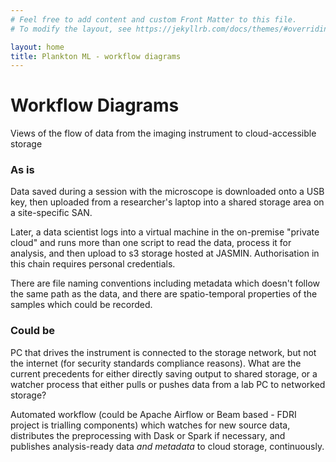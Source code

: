 ```yaml
---
# Feel free to add content and custom Front Matter to this file.
# To modify the layout, see https://jekyllrb.com/docs/themes/#overriding-theme-defaults

layout: home
title: Plankton ML - workflow diagrams
---
```


# Workflow Diagrams

Views of the flow of data from the imaging instrument to cloud-accessible storage

### As is

Data saved during a session with the microscope is downloaded onto a USB key, then uploaded from a researcher's laptop into a shared storage area on a site-specific SAN.

Later, a data scientist logs into a virtual machine in the on-premise "private cloud" and runs more than one script to read the data, process it for analysis, and then upload to s3 storage hosted at JASMIN. Authorisation in this chain requires personal credentials.

<object data="as_is/instrument_to_store.svg" type="image/svg+xml">
</object>

There are file naming conventions including metadata which doesn't follow the same path as the data, and there are spatio-temporal properties of the samples which could be recorded.

### Could be 

PC that drives the instrument is connected to the storage network, but not the internet (for security standards compliance reasons). What are the current precedents for either directly saving output to shared storage, or a watcher process that either pulls or pushes data from a lab PC to networked storage?

Automated workflow (could be Apache Airflow or Beam based - FDRI project is trialling components) which watches for new source data, distributes the preprocessing with Dask or Spark if necessary, and publishes analysis-ready data _and metadata_ to cloud storage, continuously.

<object data="could_be/instrument_to_store.svg" type="image/svg+xml">
</object>


